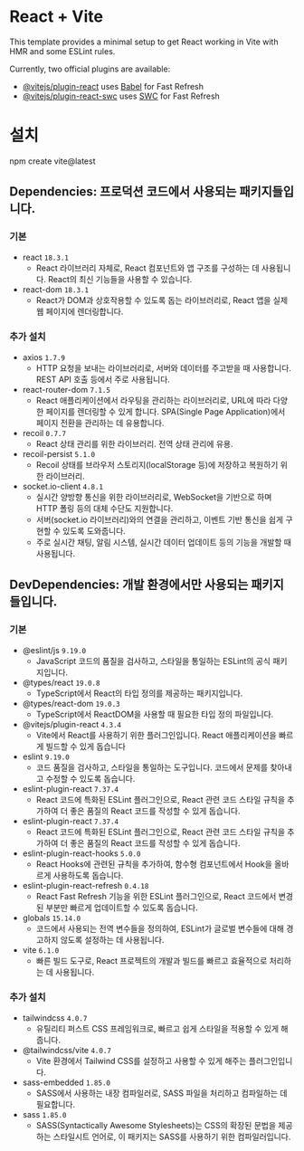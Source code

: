 # React + Vite

This template provides a minimal setup to get React working in Vite with HMR and some ESLint rules.

Currently, two official plugins are available:

- [@vitejs/plugin-react](https://github.com/vitejs/vite-plugin-react/blob/main/packages/plugin-react/README.md) uses [Babel](https://babeljs.io/) for Fast Refresh
- [@vitejs/plugin-react-swc](https://github.com/vitejs/vite-plugin-react-swc) uses [SWC](https://swc.rs/) for Fast Refresh

# 설치
npm create vite@latest

## Dependencies: 프로덕션 코드에서 사용되는 패키지들입니다.
### 기본
- react `18.3.1`
	- React 라이브러리 자체로, React 컴포넌트와 앱 구조를 구성하는 데 사용됩니다. React의 최신 기능들을 사용할 수 있습니다.
- react-dom `18.3.1`
	- React가 DOM과 상호작용할 수 있도록 돕는 라이브러리로, React 앱을 실제 웹 페이지에 렌더링합니다.
### 추가 설치
- axios `1.7.9`
	- HTTP 요청을 보내는 라이브러리로, 서버와 데이터를 주고받을 때 사용합니다. REST API 호출 등에서 주로 사용됩니다.
- react-router-dom `7.1.5`
	- React 애플리케이션에서 라우팅을 관리하는 라이브러리로, URL에 따라 다양한 페이지를 렌더링할 수 있게 합니다. SPA(Single Page Application)에서 페이지 전환을 관리하는 데 유용합니다.
- recoil `0.7.7`
	- React 상태 관리를 위한 라이브러리. 전역 상태 관리에 유용.
- recoil-persist `5.1.0`
	- Recoil 상태를 브라우저 스토리지(localStorage 등)에 저장하고 복원하기 위한 라이브러리.
- socket.io-client `4.8.1`
	- 실시간 양방향 통신을 위한 라이브러리로, WebSocket을 기반으로 하며 HTTP 폴링 등의 대체 수단도 지원합니다.
	- 서버(socket.io 라이브러리)와의 연결을 관리하고, 이벤트 기반 통신을 쉽게 구현할 수 있도록 도와줍니다.
	- 주로 실시간 채팅, 알림 시스템, 실시간 데이터 업데이트 등의 기능을 개발할 때 사용됩니다.

## DevDependencies: 개발 환경에서만 사용되는 패키지들입니다.
### 기본
- @eslint/js `9.19.0`
	- JavaScript 코드의 품질을 검사하고, 스타일을 통일하는 ESLint의 공식 패키지입니다.
- @types/react `19.0.8`
	- TypeScript에서 React의 타입 정의를 제공하는 패키지입니다.
- @types/react-dom `19.0.3`
	- TypeScript에서 ReactDOM을 사용할 때 필요한 타입 정의 파일입니다.
- @vitejs/plugin-react `4.3.4`
	- Vite에서 React를 사용하기 위한 플러그인입니다. React 애플리케이션을 빠르게 빌드할 수 있게 돕습니다
- eslint `9.19.0`
	- 코드 품질을 검사하고, 스타일을 통일하는 도구입니다. 코드에서 문제를 찾아내고 수정할 수 있도록 돕습니다.
- eslint-plugin-react `7.37.4`
	- React 코드에 특화된 ESLint 플러그인으로, React 관련 코드 스타일 규칙을 추가하여 더 좋은 품질의 React 코드를 작성할 수 있게 돕습니다.
- eslint-plugin-react `7.37.4`
	- React 코드에 특화된 ESLint 플러그인으로, React 관련 코드 스타일 규칙을 추가하여 더 좋은 품질의 React 코드를 작성할 수 있게 돕습니다.
- eslint-plugin-react-hooks `5.0.0`
	- React Hooks에 관련된 규칙을 추가하여, 함수형 컴포넌트에서 Hook을 올바르게 사용하도록 돕습니다.
- eslint-plugin-react-refresh `0.4.18`
	- React Fast Refresh 기능을 위한 ESLint 플러그인으로, React 코드에서 변경된 부분만 빠르게 업데이트할 수 있도록 돕습니다.
- globals `15.14.0`
	- 코드에서 사용되는 전역 변수들을 정의하여, ESLint가 글로벌 변수들에 대해 경고하지 않도록 설정하는 데 사용됩니다.
- vite `6.1.0`
	- 빠른 빌드 도구로, React 프로젝트의 개발과 빌드를 빠르고 효율적으로 처리하는 데 사용됩니다.
### 추가 설치
- tailwindcss `4.0.7`
	- 유틸리티 퍼스트 CSS 프레임워크로, 빠르고 쉽게 스타일을 적용할 수 있게 해줍니다.
- @tailwindcss/vite `4.0.7`
	- Vite 환경에서 Tailwind CSS를 설정하고 사용할 수 있게 해주는 플러그인입니다.
- sass-embedded `1.85.0`
	- SASS에서 사용하는 내장 컴파일러로, SASS 파일을 처리하고 컴파일하는 데 필요합니다.
- sass `1.85.0`
	- SASS(Syntactically Awesome Stylesheets)는 CSS의 확장된 문법을 제공하는 스타일시트 언어로, 이 패키지는 SASS를 사용하기 위한 컴파일러입니다.


